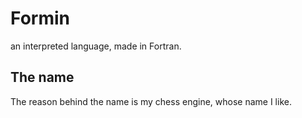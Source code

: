 # Formin
an interpreted language, made in Fortran.

## The name
The reason behind the name is my chess engine, whose name I like.

